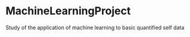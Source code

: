# MachineLearningProject
Study of the application of machine learning to basic quantified self data

